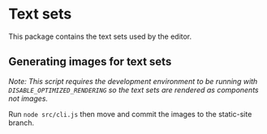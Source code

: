 # Text sets

This package contains the text sets used by the editor.

## Generating images for text sets

_Note: This script requires the development environment to be running with `DISABLE_OPTIMIZED_RENDERING` so the text sets are rendered as components not images._

Run `node src/cli.js` then move and commit the images to the static-site branch.
